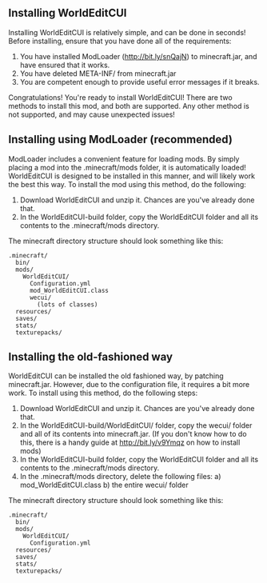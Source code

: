 Installing WorldEditCUI
-----------------------

Installing WorldEditCUI is relatively simple, and can be done in seconds!
Before installing, ensure that you have done all of the requirements:

1. You have installed ModLoader (http://bit.ly/snQajN) to minecraft.jar, 
and have ensured that it works.
2. You have deleted META-INF/ from minecraft.jar
3. You are competent enough to provide useful error messages if it breaks.

Congratulations! You're ready to install WorldEditCUI! There are two methods
to install this mod, and both are supported. Any other method is not supported,
and may cause unexpected issues!


Installing using ModLoader (recommended)
----------------------------------------

ModLoader includes a convenient feature for loading mods. By simply placing
a mod into the .minecraft/mods folder, it is automatically loaded! WorldEditCUI
is designed to be installed in this manner, and will likely work the best
this way. To install the mod using this method, do the following:

1. Download WorldEditCUI and unzip it. Chances are you've already done that.
2. In the WorldEditCUI-build folder, copy the WorldEditCUI folder and all its
contents to the .minecraft/mods directory. 

The minecraft directory structure should look something like this:

    .minecraft/
      bin/
      mods/
        WorldEditCUI/
          Configuration.yml
          mod_WorldEditCUI.class
          wecui/
            (lots of classes)
      resources/
      saves/
      stats/
      texturepacks/


Installing the old-fashioned way
--------------------------------

WorldEditCUI can be installed the old fashioned way, by patching minecraft.jar.
However, due to the configuration file, it requires a bit more work. To install
using this method, do the following steps:

1. Download WorldEditCUI and unzip it. Chances are you've already done that.
2. In the WorldEditCUI-build/WorldEditCUI/ folder, copy the wecui/ folder and all
of its contents into minecraft.jar. (If you don't know how to do this, there is
a handy guide at http://bit.ly/v9Ymqz on how to install mods)
3. In the WorldEditCUI-build folder, copy the WorldEditCUI folder and all its
contents to the .minecraft/mods directory. 
4. In the .minecraft/mods directory, delete the following files:
   a) mod_WorldEditCUI.class
   b) the entire wecui/ folder

The minecraft directory structure should look something like this:

    .minecraft/
      bin/
      mods/
        WorldEditCUI/
          Configuration.yml
      resources/
      saves/
      stats/
      texturepacks/
